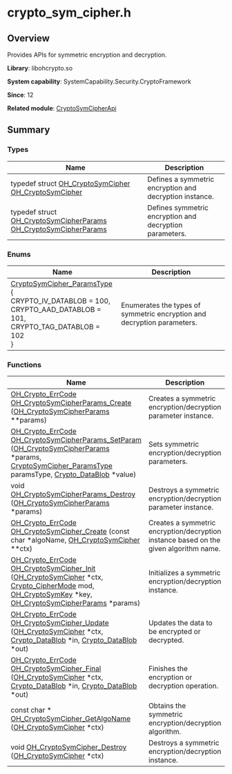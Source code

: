 # crypto_sym_cipher.h


## Overview

Provides APIs for symmetric encryption and decryption.

**Library**: libohcrypto.so

**System capability**: SystemCapability.Security.CryptoFramework

**Since**: 12

**Related module**: [CryptoSymCipherApi](_crypto_sym_cipher_api.md)


## Summary


### Types

| Name| Description| 
| -------- | -------- |
| typedef struct [OH_CryptoSymCipher](_crypto_sym_cipher_api.md#oh_cryptosymcipher) [OH_CryptoSymCipher](_crypto_sym_cipher_api.md#oh_cryptosymcipher) | Defines a symmetric encryption and decryption instance.| 
| typedef struct [OH_CryptoSymCipherParams](_crypto_sym_cipher_api.md#oh_cryptosymcipherparams) [OH_CryptoSymCipherParams](_crypto_sym_cipher_api.md#oh_cryptosymcipherparams) | Defines symmetric encryption and decryption parameters.| 


### Enums

| Name| Description| 
| -------- | -------- |
| [CryptoSymCipher_ParamsType](_crypto_sym_cipher_api.md#cryptosymcipher_paramstype) {<br>CRYPTO_IV_DATABLOB = 100,<br>CRYPTO_AAD_DATABLOB = 101,<br>CRYPTO_TAG_DATABLOB = 102<br>} | Enumerates the types of symmetric encryption and decryption parameters.| 


### Functions

| Name| Description| 
| -------- | -------- |
| [OH_Crypto_ErrCode](_crypto_common_api.md#oh_crypto_errcode) [OH_CryptoSymCipherParams_Create](_crypto_sym_cipher_api.md#oh_cryptosymcipherparams_create) ([OH_CryptoSymCipherParams](_crypto_sym_cipher_api.md#oh_cryptosymcipherparams) \*\*params) | Creates a symmetric encryption/decryption parameter instance.| 
| [OH_Crypto_ErrCode](_crypto_common_api.md#oh_crypto_errcode) [OH_CryptoSymCipherParams_SetParam](_crypto_sym_cipher_api.md#oh_cryptosymcipherparams_setparam) ([OH_CryptoSymCipherParams](_crypto_sym_cipher_api.md#oh_cryptosymcipherparams) \*params, [CryptoSymCipher_ParamsType](_crypto_sym_cipher_api.md#cryptosymcipher_paramstype) paramsType, [Crypto_DataBlob](_crypto___data_blob.md) \*value) | Sets symmetric encryption/decryption parameters.| 
| void [OH_CryptoSymCipherParams_Destroy](_crypto_sym_cipher_api.md#oh_cryptosymcipherparams_destroy) ([OH_CryptoSymCipherParams](_crypto_sym_cipher_api.md#oh_cryptosymcipherparams) \*params) | Destroys a symmetric encryption/decryption parameter instance.| 
| [OH_Crypto_ErrCode](_crypto_common_api.md#oh_crypto_errcode) [OH_CryptoSymCipher_Create](_crypto_sym_cipher_api.md#oh_cryptosymcipher_create) (const char \*algoName, [OH_CryptoSymCipher](_crypto_sym_cipher_api.md#oh_cryptosymcipher) \*\*ctx) | Creates a symmetric encryption/decryption instance based on the given algorithm name.| 
| [OH_Crypto_ErrCode](_crypto_common_api.md#oh_crypto_errcode) [OH_CryptoSymCipher_Init](_crypto_sym_cipher_api.md#oh_cryptosymcipher_init) ([OH_CryptoSymCipher](_crypto_sym_cipher_api.md#oh_cryptosymcipher) \*ctx, [Crypto_CipherMode](_crypto_common_api.md#crypto_ciphermode) mod, [OH_CryptoSymKey](_crypto_sym_key_api.md#oh_cryptosymkey) \*key, [OH_CryptoSymCipherParams](_crypto_sym_cipher_api.md#oh_cryptosymcipherparams) \*params) | Initializes a symmetric encryption/decryption instance.| 
| [OH_Crypto_ErrCode](_crypto_common_api.md#oh_crypto_errcode) [OH_CryptoSymCipher_Update](_crypto_sym_cipher_api.md#oh_cryptosymcipher_update) ([OH_CryptoSymCipher](_crypto_sym_cipher_api.md#oh_cryptosymcipher) \*ctx, [Crypto_DataBlob](_crypto___data_blob.md) \*in, [Crypto_DataBlob](_crypto___data_blob.md) \*out) | Updates the data to be encrypted or decrypted.| 
| [OH_Crypto_ErrCode](_crypto_common_api.md#oh_crypto_errcode) [OH_CryptoSymCipher_Final](_crypto_sym_cipher_api.md#oh_cryptosymcipher_final) ([OH_CryptoSymCipher](_crypto_sym_cipher_api.md#oh_cryptosymcipher) \*ctx, [Crypto_DataBlob](_crypto___data_blob.md) \*in, [Crypto_DataBlob](_crypto___data_blob.md) \*out) | Finishes the encryption or decryption operation.| 
| const char \* [OH_CryptoSymCipher_GetAlgoName](_crypto_sym_cipher_api.md#oh_cryptosymcipher_getalgoname) ([OH_CryptoSymCipher](_crypto_sym_cipher_api.md#oh_cryptosymcipher) \*ctx) | Obtains the symmetric encryption/decryption algorithm.| 
| void [OH_CryptoSymCipher_Destroy](_crypto_sym_cipher_api.md#oh_cryptosymcipher_destroy) ([OH_CryptoSymCipher](_crypto_sym_cipher_api.md#oh_cryptosymcipher) \*ctx) | Destroys a symmetric encryption/decryption instance.| 
